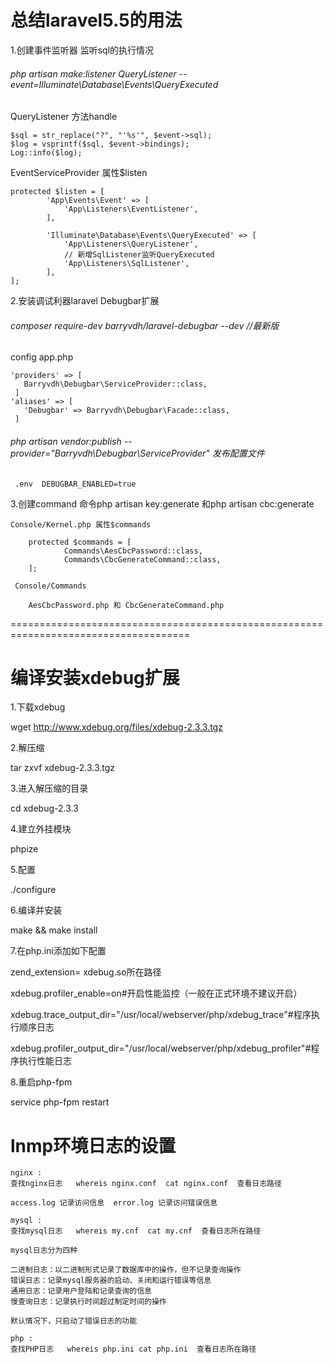 
# 总结laravel5.5的用法

1.创建事件监听器 监听sql的执行情况

###### php artisan make:listener QueryListener --event=Illuminate\Database\Events\QueryExecuted
  
  QueryListener 方法handle
  
    $sql = str_replace("?", "'%s'", $event->sql);
    $log = vsprintf($sql, $event->bindings);
    Log::info($log);
    
  EventServiceProvider 属性$listen
  
    protected $listen = [
            'App\Events\Event' => [
                'App\Listeners\EventListener',
            ],
    
            'Illuminate\Database\Events\QueryExecuted' => [
                'App\Listeners\QueryListener',
                // 新增SqlListener监听QueryExecuted
                'App\Listeners\SqlListener',
            ],
    ];
    
2.安装调试利器laravel Debugbar扩展

###### composer require-dev barryvdh/laravel-debugbar --dev //最新版

   config app.php
    
    'providers' => [
       Barryvdh\Debugbar\ServiceProvider::class,
     ]
    'aliases' => [
       'Debugbar' => Barryvdh\Debugbar\Facade::class,
     ]
     
###### php artisan vendor:publish --provider="Barryvdh\Debugbar\ServiceProvider" 发布配置文件
        
     .env  DEBUGBAR_ENABLED=true
     
3.创建command 命令php artisan key:generate 和php artisan cbc:generate
    
    Console/Kernel.php 属性$commands
    
        protected $commands = [
                Commands\AesCbcPassword::class,
                Commands\CbcGenerateCommand::class,
        ];
        
     Console/Commands
     
        AesCbcPassword.php 和 CbcGenerateCommand.php
        








=====================================================================================

# 编译安装xdebug扩展

1.下载xdebug

wget http://www.xdebug.org/files/xdebug-2.3.3.tgz

2.解压缩

tar zxvf xdebug-2.3.3.tgz

3.进入解压缩的目录

cd xdebug-2.3.3

4.建立外挂模块

phpize

5.配置

./configure

6.编译并安装

make && make install

7.在php.ini添加如下配置

zend_extension= xdebug.so所在路径

xdebug.profiler_enable=on#开启性能监控（一般在正式环境不建议开启）

xdebug.trace_output_dir="/usr/local/webserver/php/xdebug_trace"#程序执行顺序日志

xdebug.profiler_output_dir="/usr/local/webserver/php/xdebug_profiler"#程序执行性能日志

8.重启php-fpm

service php-fpm restart    



# lnmp环境日志的设置

    nginx :
    查找nginx日志   whereis nginx.conf  cat nginx.conf  查看日志路径
    
    access.log 记录访问信息  error.log 记录访问错误信息
    
    mysql :
    查找mysql日志   whereis my.cnf  cat my.cnf  查看日志所在路径
    
    mysql日志分为四种
    
    二进制日志：以二进制形式记录了数据库中的操作，但不记录查询操作
    错误日志：记录mysql服务器的启动、关闭和运行错误等信息
    通用日志：记录用户登陆和记录查询的信息
    慢查询日志：记录执行时间超过制定时间的操作 
    
    默认情况下，只启动了错误日志的功能
    
    php :
    查找PHP日志   whereis php.ini cat php.ini  查看日志所在路径
    
    
    